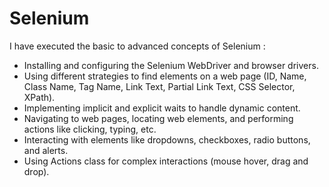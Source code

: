 # Selenium
I have executed the basic to advanced concepts of Selenium : 
- Installing and configuring the Selenium WebDriver and browser drivers.
- Using different strategies to find elements on a web page (ID, Name, Class Name, Tag Name, Link Text, Partial Link Text, CSS Selector, XPath).
- Implementing implicit and explicit waits to handle dynamic content.
- Navigating to web pages, locating web elements, and performing actions like clicking, typing, etc.
- Interacting with elements like dropdowns, checkboxes, radio buttons, and alerts.
- Using Actions class for complex interactions (mouse hover, drag and drop).
 
